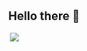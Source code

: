 ## Hello there 👋

<div style="display:flex;">
<!--     <img src="https://github.com/mayankchaudhary26/Cool-Readme-ideas/blob/master/data/octocat/baracktocat.jpg"
      width="200px" height="200px"> -->
    <img align="right"
      src="https://github-readme-stats.vercel.app/api?username=adlkt&show_icons=true&icon_color=CE1D2D&text_color=718096&bg_color=ffffff&hide_title=true" />
<!--   </div> -->



 
<!--
**adlkt/adlkt** is a ✨ _special_ ✨ repository because its `README.md` (this file) appears on your GitHub profile.

Here are some ideas to get you started:

- 🔭 I’m currently working on ...
- 🌱 I’m currently learning ...
- 👯 I’m looking to collaborate on ...
- 🤔 I’m looking for help with ...
- 💬 Ask me about ...
- 📫 How to reach me: ...
- 😄 Pronouns: ...
- ⚡ Fun fact: ...
-->
